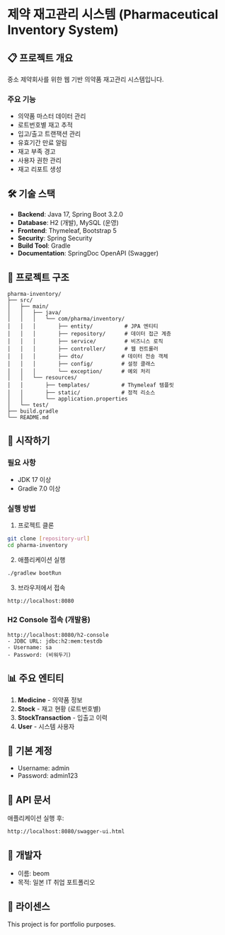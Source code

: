 # 제약 재고관리 시스템 (Pharmaceutical Inventory System)

## 📋 프로젝트 개요
중소 제약회사를 위한 웹 기반 의약품 재고관리 시스템입니다.

### 주요 기능
- 의약품 마스터 데이터 관리
- 로트번호별 재고 추적
- 입고/출고 트랜잭션 관리
- 유효기간 만료 알림
- 재고 부족 경고
- 사용자 권한 관리
- 재고 리포트 생성

## 🛠 기술 스택
- **Backend**: Java 17, Spring Boot 3.2.0
- **Database**: H2 (개발), MySQL (운영)
- **Frontend**: Thymeleaf, Bootstrap 5
- **Security**: Spring Security
- **Build Tool**: Gradle
- **Documentation**: SpringDoc OpenAPI (Swagger)

## 📁 프로젝트 구조
```
pharma-inventory/
├── src/
│   ├── main/
│   │   ├── java/
│   │   │   └── com/pharma/inventory/
│   │   │       ├── entity/          # JPA 엔티티
│   │   │       ├── repository/      # 데이터 접근 계층
│   │   │       ├── service/         # 비즈니스 로직
│   │   │       ├── controller/      # 웹 컨트롤러
│   │   │       ├── dto/            # 데이터 전송 객체
│   │   │       ├── config/         # 설정 클래스
│   │   │       └── exception/      # 예외 처리
│   │   └── resources/
│   │       ├── templates/          # Thymeleaf 템플릿
│   │       ├── static/             # 정적 리소스
│   │       └── application.properties
│   └── test/
├── build.gradle
└── README.md
```

## 🚀 시작하기

### 필요 사항
- JDK 17 이상
- Gradle 7.0 이상

### 실행 방법
1. 프로젝트 클론
```bash
git clone [repository-url]
cd pharma-inventory
```

2. 애플리케이션 실행
```bash
./gradlew bootRun
```

3. 브라우저에서 접속
```
http://localhost:8080
```

### H2 Console 접속 (개발용)
```
http://localhost:8080/h2-console
- JDBC URL: jdbc:h2:mem:testdb
- Username: sa
- Password: (비워두기)
```

## 📊 주요 엔티티
1. **Medicine** - 의약품 정보
2. **Stock** - 재고 현황 (로트번호별)
3. **StockTransaction** - 입출고 이력
4. **User** - 시스템 사용자

## 🔐 기본 계정
- Username: admin
- Password: admin123

## 📝 API 문서
애플리케이션 실행 후:
```
http://localhost:8080/swagger-ui.html
```

## 👤 개발자
- 이름: beom
- 목적: 일본 IT 취업 포트폴리오

## 📄 라이센스
This project is for portfolio purposes.
